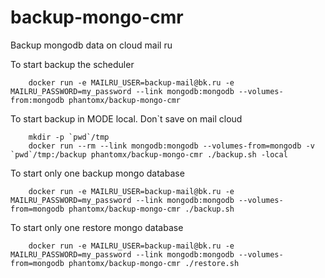 # backup-mongo-cmr
Backup mongodb data on cloud mail ru

To start backup the scheduler
``` 
    docker run -e MAILRU_USER=backup-mail@bk.ru -e MAILRU_PASSWORD=my_password --link mongodb:mongodb --volumes-from:mongodb phantomx/backup-mongo-cmr 
```

To start backup in MODE local. Don`t save on mail cloud
```
    mkdir -p `pwd`/tmp
    docker run --rm --link mongodb:mongodb --volumes-from=mongodb -v `pwd`/tmp:/backup phantomx/backup-mongo-cmr ./backup.sh -local
```

To start only one backup mongo database
```
    docker run -e MAILRU_USER=backup-mail@bk.ru -e MAILRU_PASSWORD=my_password --link mongodb:mongodb --volumes-from=mongodb phantomx/backup-mongo-cmr ./backup.sh
```

To start only one restore mongo database
```
    docker run -e MAILRU_USER=backup-mail@bk.ru -e MAILRU_PASSWORD=my_password --link mongodb:mongodb --volumes-from=mongodb phantomx/backup-mongo-cmr ./restore.sh
```
